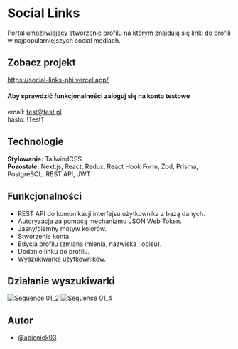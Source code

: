 # Social Links

Portal umożliwiający stworzenie profilu na którym znajdują się linki do profili w najpopularniejszych social mediach.

## Zobacz projekt

https://social-links-phi.vercel.app/ 

#### Aby sprawdzić funkcjonalności zaloguj się na konto testowe
email: test@test.pl \
hasło: !Test1

## Technologie

**Stylowanie:** TailwindCSS \
**Pozostałe:** Next.js, React, Redux, React Hook Form, Zod, Prisma, PostgreSQL, REST API, JWT

## Funkcjonalności

- REST API do komunikacji interfejsu użytkownika z bazą danych.
- Autoryzacja za pomocą mechanizmu JSON Web Token.
- Jasny/ciemny motyw kolorów.
- Stworzenie konta.
- Edycja profilu (zmiana imienia, nazwiska i opisu).
- Dodanie linku do profilu.
- Wyszukiwarka użytkowników.

## Działanie wyszukiwarki
![Sequence 01_2](https://github.com/abieniek03/social-links/assets/106828687/34e188e6-27ea-41aa-87e6-df199746161d)
![Sequence 01_4](https://github.com/abieniek03/social-links/assets/106828687/2e011f6d-adda-485a-a414-363886583c43)

## Autor

- [@abieniek03](https://www.github.com/abieniek03)
